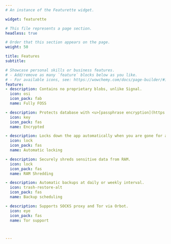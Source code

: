```yaml
---
# An instance of the Featurette widget.

widget: featurette

# This file represents a page section.
headless: true

# Order that this section appears on the page.
weight: 50

title: Features
subtitle:

# Showcase personal skills or business features.
# - Add/remove as many `feature` blocks below as you like.
# - For available icons, see: https://wowchemy.com/docs/page-builder/#icons
feature:
- description: Contains no proprietary blobs, unlike Signal.
  icon: osi
  icon_pack: fab
  name: Fully FOSS

- description: Protects database with <u>[passphrase encryption](https://github.com/mollyim/mollyim-android/wiki/Data-Encryption-At-Rest)</u>.
  icon: key
  icon_pack: fas
  name: Encrypted

- description: Locks down the app automatically when you are gone for a set period of time.
  icon: lock
  icon_pack: fas
  name: Automatic locking

- description: Securely shreds sensitive data from RAM.
  icon: lock
  icon_pack: fas
  name: RAM Shredding

- description: Automatic backups at daily or weekly interval.
  icon: trash-restore-alt
  icon_pack: fas
  name: Backup scheduling

- description: Supports SOCKS proxy and Tor via Orbot.
  icon: eye
  icon_pack: fas
  name: Tor support



---
```

